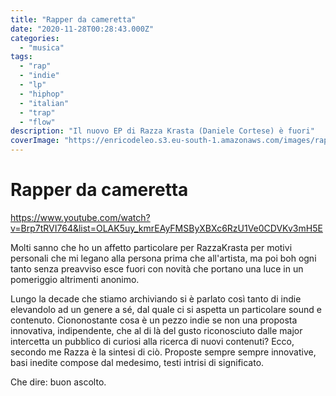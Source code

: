 ```yaml
---
title: "Rapper da cameretta"
date: "2020-11-28T00:28:43.000Z"
categories:
  - "musica"
tags:
  - "rap"
  - "indie"
  - "lp"
  - "hiphop"
  - "italian"
  - "trap"
  - "flow"
description: "Il nuovo EP di Razza Krasta (Daniele Cortese) è fuori"
coverImage: "https://enricodeleo.s3.eu-south-1.amazonaws.com/images/rapper-da-cameretta.jpg"
---
```


# Rapper da cameretta

https://www.youtube.com/watch?v=Brp7tRVI764&list=OLAK5uy_kmrEAyFMSByXBXc6RzU1Ve0CDVKv3mH5E

Molti sanno che ho un affetto particolare per RazzaKrasta per motivi personali che mi legano alla persona prima che all'artista, ma poi boh ogni tanto senza 
preavviso esce fuori con novità che portano una luce in un pomeriggio altrimenti anonimo.

Lungo la decade che stiamo archiviando si è parlato così tanto di indie elevandolo ad un genere a sé, dal quale ci si aspetta un particolare sound e contenuto.
Ciononostante cosa è un pezzo indie se non una proposta innovativa, indipendente, che al di là del gusto riconosciuto dalle major intercetta un pubblico di
curiosi alla ricerca di nuovi contenuti? Ecco, secondo me Razza è la sintesi di ciò. Proposte sempre sempre innovative, basi inedite compose dal medesimo, testi
intrisi di significato.

Che dire: buon ascolto.
